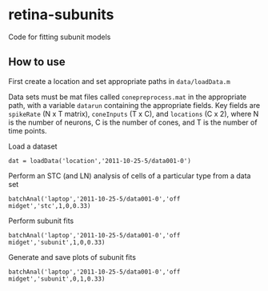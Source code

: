 retina-subunits
===============

Code for fitting subunit models

How to use
----------

First create a location and set appropriate paths in `data/loadData.m`

Data sets must be mat files called `conepreprocess.mat` in the appropriate path, with a variable `datarun` containing the appropriate fields. Key fields are `spikeRate` (N x T matrix), `coneInputs` (T x C), and `locations` (C x 2), where N is the number of neurons, C is the number of cones, and T is the number of time points. 

Load a dataset

	dat = loadData('location','2011-10-25-5/data001-0')

Perform an STC (and LN) analysis of cells of a particular type from a data set

	batchAnal('laptop','2011-10-25-5/data001-0','off midget','stc',1,0,0.33)

Perform subunit fits

	batchAnal('laptop','2011-10-25-5/data001-0','off midget','subunit',1,0,0.33)

Generate and save plots of subunit fits

	batchAnal('laptop','2011-10-25-5/data001-0','off midget','subunit',0,1,0.33)
